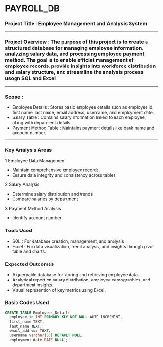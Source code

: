 # PAYROLL_DB

### Project Title : Employee Management and Analysis System
---
### Project Overview : The purpose of this project is to create a structured database for managing employee information, analyzing salary data, and processing employee payment method. The goal is to enable efficiet management of employee records, provide insights into workforce distribution and salary structure, and streamline the analysis process usogn SQL and Excel
---
### Scope :

- Employee Details : Stores basic employee details such as employee id, first name, last name, email address, username, and employment date.
- Salary Table : Contains salary nformation linked to each employee, along with deparment details.
- Payment Method Table : Maintains payment details like bank name and account number.
---
### Key Analysis Areas

1 Employee Data Management 
- Maintain comprehensive employee records.
- Ensure data integrity and consistency across tables.
  
2 Salary Analysis
- Determine salary distribution and trends
- Compare salaries by department
  
3 Payment Method Analysis
- Identify account number

### Tools Used
- SQL : For database creation, management, and analysis
- Excel : For data visualization, trend analysis, and insights through pivot table and charts.

### Expected Outcomes
- A queryable database for storing and retrieving employee data.
- Analytical report on salary distribution, employee demographics, and department insights.
- Visual represention of key metrics using Excel.

### Basic Codes Used
``` SQL
CREATE TABLE Employees_Detail(
  employee_id INT PRIMARY KEY NOT NULL AUTO_INCREMENT,
  first_name TEXT,
  last_name TEXT,
  email_address TEXT,
  username varchar(50) DEFAULT NULL,
  employment_date DATE NULL);
```

